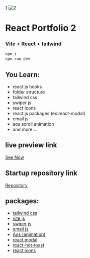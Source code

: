[1](https://github.com/mmmmzxe/portfolio-maryem/assets/112415326/1dc0e846-429e-4dbd-8998-cb3f568e36a8)
![2](https://github.com/mmmmzxe/portfolio-maryem/assets/112415326/15cb7246-15f4-4bab-a10b-a9e9d25a48e5)


# React Portfolio 2
### Vite + React + tailwind

```bash 
npm i
npm run dev
```
## You Learn:
+ react js hooks
+ folder structure
+ tailwind css
+ swiper js
+ react icons
+ react js packages (ex:react-modal)
+ email js
+ aos scroll animation
+ and more....


## live preview link
[See Now](https://portfolio-maryem-mostafa.netlify.app/)

## Startup repository link
[Repository](https://github.com/mmmmzxe/portfolio-maryem.git)


## packages:
+ [tailwind css](https://tailwindcss.com/docs/installation)
+ [vite js](https://vitejs.dev/guide/)
+ [swiper js](https://swiperjs.com/get-started)
+ [email js](https://www.emailjs.com/docs/)
+ [Aos (animation)](https://michalsnik.github.io/aos/)
+ [react modal](https://www.npmjs.com/package/react-modal)
+ [react-hot-toast](https://react-hot-toast.com/docs)
+ [react icons](https://react-icons.github.io/react-icons/)



